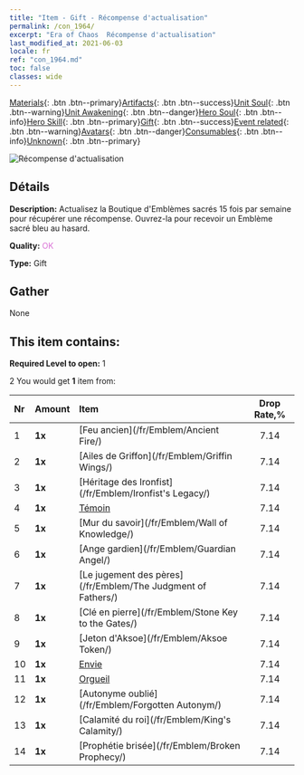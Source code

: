```yaml
---
title: "Item - Gift - Récompense d'actualisation"
permalink: /con_1964/
excerpt: "Era of Chaos  Récompense d'actualisation"
last_modified_at: 2021-06-03
locale: fr
ref: "con_1964.md"
toc: false
classes: wide
---
```

 [Materials](/ItemsFR/){: .btn .btn--primary}[Artifacts](/ItemsFR/Artifacts/){: .btn .btn--success}[Unit Soul](/ItemsFR/UnitSoul/){: .btn .btn--warning}[Unit Awakening](/ItemsFR/UnitAwakening/){: .btn .btn--danger}[Hero Soul](/ItemsFR/HeroSoul/){: .btn .btn--info}[Hero Skill](/ItemsFR/HeroSkill/){: .btn .btn--primary}[Gift](/ItemsFR/Gift/){: .btn .btn--success}[Event related](/ItemsFR/Events/){: .btn .btn--warning}[Avatars](/ItemsFR/Avatars/){: .btn .btn--danger}[Consumables](/ItemsFR/Consumables/){: .btn .btn--info}[Unknown](/ItemsFR/Unknown/){: .btn .btn--primary}

 ![Récompense d'actualisation](/images/t/shenghui_4.png)

## Détails
 **Description:** Actualisez la Boutique d'Emblèmes sacrés 15 fois par semaine pour récupérer une récompense. Ouvrez-la pour recevoir un Emblème sacré bleu au hasard.

 **Quality:** <span style="color: #DA70D6">OK</span>

 **Type:** Gift

## Gather

  None

## This item contains:

 **Required Level to open:** 1

 2 You would get **1** item  from:

  | Nr | Amount |     Item    | Drop Rate,% |
  |:---|:-------|:------------|:---------:|
  | 1 |  **1x** | [Feu ancien](/fr/Emblem/Ancient Fire/) | 7.14 | 
  | 2 |  **1x** | [Ailes de Griffon](/fr/Emblem/Griffin Wings/) | 7.14 | 
  | 3 |  **1x** | [Héritage des Ironfist](/fr/Emblem/Ironfist's Legacy/) | 7.14 | 
  | 4 |  **1x** | [Témoin](/fr/Emblem/Witness/) | 7.14 | 
  | 5 |  **1x** | [Mur du savoir](/fr/Emblem/Wall of Knowledge/) | 7.14 | 
  | 6 |  **1x** | [Ange gardien](/fr/Emblem/Guardian Angel/) | 7.14 | 
  | 7 |  **1x** | [Le jugement des pères](/fr/Emblem/The Judgment of Fathers/) | 7.14 | 
  | 8 |  **1x** | [Clé en pierre](/fr/Emblem/Stone Key to the Gates/) | 7.14 | 
  | 9 |  **1x** | [Jeton d'Aksoe](/fr/Emblem/Aksoe Token/) | 7.14 | 
  | 10 |  **1x** | [Envie](/fr/Emblem/Jealousy/) | 7.14 | 
  | 11 |  **1x** | [Orgueil](/fr/Emblem/Arrogance/) | 7.14 | 
  | 12 |  **1x** | [Autonyme oublié](/fr/Emblem/Forgotten Autonym/) | 7.14 | 
  | 13 |  **1x** | [Calamité du roi](/fr/Emblem/King's Calamity/) | 7.14 | 
  | 14 |  **1x** | [Prophétie brisée](/fr/Emblem/Broken Prophecy/) | 7.14 | 
